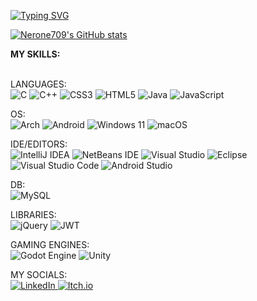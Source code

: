 [![Typing SVG](https://readme-typing-svg.demolab.com/?lines=Hello+there+my+name+is+Giuseppe;I+love+coding+and+Videogames;Check+my+profile;Enjoy+<3)](https://git.io/typing-svg)
 
[![Nerone709's GitHub stats](https://github-readme-stats.vercel.app/api?username=nerone709)](https://github.com/anuraghazra/github-readme-stats)

**MY SKILLS:**

</br>LANGUAGES: </br> 
![C](https://img.shields.io/badge/c-%2300599C.svg?style=for-the-badge&logo=c&logoColor=white) 
![C++](https://img.shields.io/badge/c++-%2300599C.svg?style=for-the-badge&logo=c%2B%2B&logoColor=white) 
![CSS3](https://img.shields.io/badge/css3-%231572B6.svg?style=for-the-badge&logo=css3&logoColor=white) 
![HTML5](https://img.shields.io/badge/html5-%23E34F26.svg?style=for-the-badge&logo=html5&logoColor=white) 
![Java](https://img.shields.io/badge/java-%23ED8B00.svg?style=for-the-badge&logo=java&logoColor=white) 
![JavaScript](https://img.shields.io/badge/javascript-%23323330.svg?style=for-the-badge&logo=javascript&logoColor=%23F7DF1E) 

OS: </br>
![Arch](https://img.shields.io/badge/Arch%20Linux-1793D1?logo=arch-linux&logoColor=fff&style=for-the-badge) 
![Android](https://img.shields.io/badge/Android-3DDC84?style=for-the-badge&logo=android&logoColor=white) 
![Windows 11](https://img.shields.io/badge/Windows%2011-%230079d5.svg?style=for-the-badge&logo=Windows%2011&logoColor=white)
![macOS](https://img.shields.io/badge/mac%20os-000000?style=for-the-badge&logo=macos&logoColor=F0F0F0)

IDE/EDITORS: </br>
![IntelliJ IDEA](https://img.shields.io/badge/IntelliJIDEA-000000.svg?style=for-the-badge&logo=intellij-idea&logoColor=white) 
![NetBeans IDE](https://img.shields.io/badge/NetBeansIDE-1B6AC6.svg?style=for-the-badge&logo=apache-netbeans-ide&logoColor=white) 
![Visual Studio](https://img.shields.io/badge/Visual%20Studio-5C2D91.svg?style=for-the-badge&logo=visual-studio&logoColor=white)
![Eclipse](https://img.shields.io/badge/Eclipse-FE7A16.svg?style=for-the-badge&logo=Eclipse&logoColor=white) 
![Visual Studio Code](https://img.shields.io/badge/Visual%20Studio%20Code-0078d7.svg?style=for-the-badge&logo=visual-studio-code&logoColor=white) 
![Android Studio](https://img.shields.io/badge/Android%20Studio-3DDC84.svg?style=for-the-badge&logo=android-studio&logoColor=white) </br>

DB: </br>
![MySQL](https://img.shields.io/badge/mysql-%2300f.svg?style=for-the-badge&logo=mysql&logoColor=white)</br>

LIBRARIES: </br>
![jQuery](https://img.shields.io/badge/jquery-%230769AD.svg?style=for-the-badge&logo=jquery&logoColor=white)
![JWT](https://img.shields.io/badge/JWT-black?style=for-the-badge&logo=JSON%20web%20tokens) </br>

GAMING ENGINES: </br>
![Godot Engine](https://img.shields.io/badge/GODOT-%23FFFFFF.svg?style=for-the-badge&logo=godot-engine)
![Unity](https://img.shields.io/badge/unity-%23000000.svg?style=for-the-badge&logo=unity&logoColor=white) </br>

MY SOCIALS: </br>
<a href="https://www.linkedin.com/in/giuseppe-napolitano-87b513229/"> ![LinkedIn](https://img.shields.io/badge/linkedin-%230077B5.svg?style=for-the-badge&logo=linkedin&logoColor=white) </a>
<a href="https://nerone709.itch.io/"> ![Itch.io](https://img.shields.io/badge/Itch-%23FF0B34.svg?style=for-the-badge&logo=Itch.io&logoColor=white) </a>


